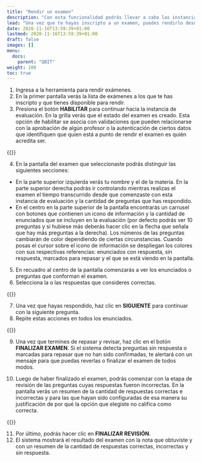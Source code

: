 ```yaml
---
title: "Rendir un examen"
description: "Con esta funcionalidad podrás llevar a cabo las instancias de evaluación para las que te has inscripto."
lead: "Una vez que te hayas inscripto a un examen, puedes rendirlo desde esta herramienta. Mientras lo realizas puedes marcar respuestas para repasar, revisar tus elecciones y obtener la nota al finalizar si así se configuró el examen."
date: 2020-11-16T13:59:39+01:00
lastmod: 2020-11-16T13:59:39+01:00
draft: false
images: []
menu:
  docs:
    parent: "QBIT"
weight: 100
toc: true
---
```


1. Ingresa a la herramienta para rendir exámenes.
1. En la primer pantalla verás la lista de exámenes a los que te has inscripto y que tienes disponible para rendir.
1. Presiona el botón **HABILITAR** para continuar hacia la instancia de evaluación. En la grilla verás que el estado del examen es creado. Esta opción de habilitar se asocia con validaciones que pueden relacionarse con la aprobación de algún profesor o la autenticación de ciertos datos que identifiquen que quien está a punto de rendir el examen es quién acredita ser.

{{<note text="Si haces clic en <b>REPORTE</b> podrás ver un resumen de tu historial de notas.">}}

4. En la pantalla del examen que seleccionaste podrás distinguir las siguientes secciones: 
- En la parte superior izquierda verás tu nombre y el de la materia. En la parte superior derecha podrás ir controlando mientras realizas el examen el tiempo transcurrido desde que comenzaste con esta instancia de evaluación y la cantidad de preguntas que has respondido.
- En el centro en la parte superior de la pantalla encontrarás un carrusel con botones que contienen un icono de información y la cantidad de enunciados que se incluyen en la evaluación (por defecto podrás ver 10 preguntas y si hubiese más deberás hacer clic en la flecha que señala que hay más preguntas a la derecha). Los números de las preguntas cambiarán de color dependiendo de ciertas circunstancias. Cuando posas el cursor sobre el icono de información se despliegan los colores con sus respectivas referencias: enunciados con respuesta, sin respuesta, marcados para repasar y el que se está viendo en la pantalla. 
5. En recuadro al centro de la pantalla comenzarás a ver los enunciados o preguntas que conforman el examen. 
6. Selecciona la o las respuestas que consideres correctas. 

{{<tip text="Debajo de las respuestas puedes activar la opción **Repasar respuesta**. Si lo haces, antes de finalizar el examen el sistema te alertará que marcaste estas respuestas para repasar.">}}

7. Una vez que hayas respondido, haz clic en **SIGUIENTE** para continuar con la siguiente pregunta.
8. Repite estas acciones en todos los enunciados.

 {{<note text="Si haces clic en <b>ANTERIOR</b> podrás regresar a las preguntas anteriores. En caso de que la conexión o la energía eléctrica se interrumpan, cuando los servicios se vuelvan a restablecer y puedas abrir la herramienta para rendir exámenes presiona en botón <b>CONTINUAR RINDIENDO</b>. Dependiendo de la configuración del examen serán las veces que puedas reintentar continuar con la evaluación. Si llegas al límite máximo de intentos el sistema te alertará y dará por finalizado el examen.">}}

 9. Una vez que termines de repasar y revisar, haz clic en el botón **FINALIZAR EXAMEN**. Si el sistema detecta preguntas sin respuesta o marcadas para repasar que no han sido confirmadas, te alertará con un mensaje para que puedas reverlas o finalizar el examen de todos modos.

 
10. Luego de haber finalizado el examen, podrás comenzar con la etapa de revisión de las preguntas cuyas respuestas fueron incorrectas. En la pantalla verás un resumen de la cantidad de respuestas correctas e incorrectas y para las que hayan sido configuradas de esa manera su justificación de por qué la opción que elegiste no califica como correcta.

{{<note text="Si consideras conveniente puedes pedir a un profesor que revise tu respuesta dslizando la el botón para solicitar su revisión. Además deberás agregar el motivo de esta solicitud. El sistema alertará al profesor que corresponda que tiene una pregunta por revisar de un alumno.">}}

11. Por último, podrás hacer clic en **FINALIZAR REVISIÓN**. 
12. El sistema mostrará el resultado del examen con la nota que obtuviste y con un resumen de la cantidad de respuestas correctas, incorrectas y sin respuesta.
